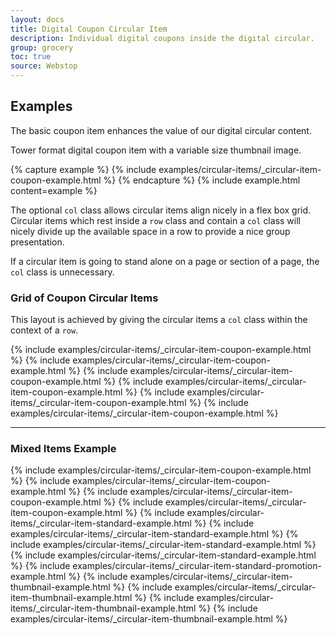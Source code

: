 ```yaml
---
layout: docs
title: Digital Coupon Circular Item
description: Individual digital coupons inside the digital circular.
group: grocery
toc: true
source: Webstop
---
```


## Examples

The basic coupon item enhances the value of our digital circular content. 

Tower format digital coupon item with a variable size thumbnail image.

{% capture example %}
{% include examples/circular-items/_circular-item-coupon-example.html %}
{% endcapture %}
{% include example.html content=example %}

The optional `col` class allows circular items align nicely in a flex box grid. 
Circular items which rest inside a `row` class and contain a `col` class will 
nicely divide up the available space in a row to provide a nice group presentation.

If a circular item is going to stand alone on a page or section of a page, the `col` 
class is unnecessary. 

### Grid of Coupon Circular Items

This layout is achieved by giving the circular items a `col` class within the context 
of a `row`.

<div class="wsg-example">
  <div class="row">
    {% include examples/circular-items/_circular-item-coupon-example.html %}
    {% include examples/circular-items/_circular-item-coupon-example.html %}
    {% include examples/circular-items/_circular-item-coupon-example.html %}
    {% include examples/circular-items/_circular-item-coupon-example.html %}
    {% include examples/circular-items/_circular-item-coupon-example.html %}
    {% include examples/circular-items/_circular-item-coupon-example.html %}
  </div>
</div>

---

### Mixed Items Example

<div class="wsg-example">
  <div class="row">
    {% include examples/circular-items/_circular-item-coupon-example.html %}
    {% include examples/circular-items/_circular-item-coupon-example.html %}
    {% include examples/circular-items/_circular-item-coupon-example.html %}
    {% include examples/circular-items/_circular-item-coupon-example.html %}
    {% include examples/circular-items/_circular-item-standard-example.html %}
    {% include examples/circular-items/_circular-item-standard-example.html %}
    {% include examples/circular-items/_circular-item-standard-example.html %}
    {% include examples/circular-items/_circular-item-standard-example.html %}
    {% include examples/circular-items/_circular-item-standard-promotion-example.html %}
    {% include examples/circular-items/_circular-item-thumbnail-example.html %}
    {% include examples/circular-items/_circular-item-thumbnail-example.html %}
    {% include examples/circular-items/_circular-item-thumbnail-example.html %}
    {% include examples/circular-items/_circular-item-thumbnail-example.html %}
  </div>
</div>

